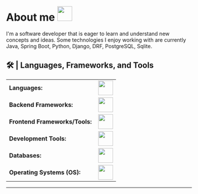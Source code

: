 <!--About-->
<h1 align="Left">About me <img height="40" src="https://emoji.gg/assets/emoji/7333-parrotdance.gif"></h1>

I'm a software developer that is eager to learn and understand new concepts and ideas. Some technologies I enjoy working with are currently Java, Spring Boot, Python, Django, DRF, PostgreSQL, Sqlite.

<h2>🛠️ | Languages, Frameworks, and Tools </h2>
<div aling="center">
  <table>
    <tr>
        <td style="font-weight: bold; padding-right: 10px; vertical-align: center; border: none;">Languages:</td>
        <td><img height="40" src="https://skillicons.dev/icons?i=python,java,go,ruby,dart,js"/></td>
    </tr>
    <tr>
        <td style="font-weight: bold; padding-right: 10px; vertical-align: center; border: none;">Backend Frameworks:</td>
        <td><img height="40" src="https://skillicons.dev/icons?i=django,fastapi,spring,rails,flutter"/></td>
    </tr>
    <tr>
        <td style="font-weight: bold; padding-right: 10px; vertical-align: center;">Frontend Frameworks/Tools:</td>
        <td><img height="40" src="https://skillicons.dev/icons?i=react,ts,htmx,tailwind"/></td>
    </tr>
    <tr>
        <td style="font-weight: bold; padding-right: 10px; vertical-align: center; border: none;">Development Tools:</td>
        <td><img height="40" src="https://skillicons.dev/icons?i=git,postman,docker,vscode,vim,vite"/></td>
    </tr>
    <tr>
        <td style="font-weight: bold; padding-right: 10px; vertical-align: center; border: none;">Databases:</td>
        <td><img height="40" src="https://skillicons.dev/icons?i=postgres,mysql,sqlite,mongo"/></td>
    </tr>
    <tr>
        <td style="font-weight: bold; padding-right: 10px; vertical-align: center; border: none;">Operating Systems (OS):</td>
        <td><img height="40" src="https://skillicons.dev/icons?i=arch,windows"/></td>
    </tr>
</table>
</div>
<hr>
<!--- snake -->
  <!-- <div align="center">
    <a href="https://1999azzar.github.io/1999AZZAR/">
      <img src="/grid-snake.svg" alt="snake">
    </a>
  </div> -->
